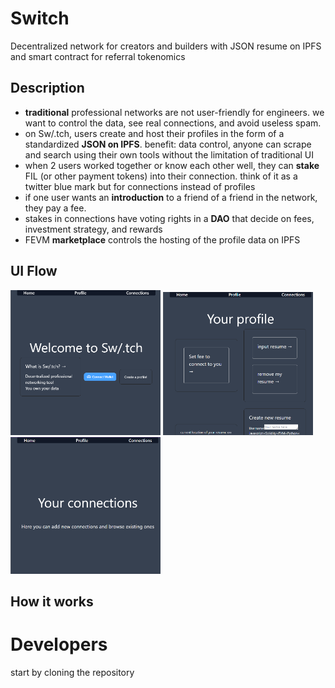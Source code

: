 

# Switch

Decentralized network for creators and builders with JSON resume on IPFS and smart contract for referral tokenomics

## Description

- **traditional** professional networks are not user-friendly for engineers. we want to control the data, see real connections, and avoid useless spam.
- on Sw/.tch, users create and host their profiles in the form of a standardized **JSON on IPFS**. benefit: data control, anyone can scrape and search using their own tools without the limitation of traditional UI
- when 2 users worked together or know each other well, they can **stake** FIL (or other payment tokens) into their connection. think of it as a twitter blue mark but for connections instead of profiles
- if one user wants an **introduction** to a friend of a friend in the network, they pay a fee.
- stakes in connections have voting rights in a **DAO**  that decide on fees, investment strategy, and rewards
- FEVM **marketplace** controls the hosting of the profile data on IPFS

## UI Flow

<span>
<img src="https://github.com/kirilligum/fevm-deskilne/blob/main/images/switch%20welcome.png" width="240">
<img src="https://github.com/kirilligum/fevm-deskilne/blob/main/images/profile.png" width="240">
<img src="https://github.com/kirilligum/fevm-deskilne/blob/main/images/connection.png" width="240">

</span>

## How it works

# Developers
start by cloning the repository
